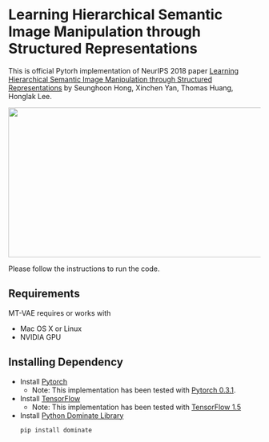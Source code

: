 # Learning Hierarchical Semantic Image Manipulation through Structured Representations

This is official Pytorh implementation of NeurIPS 2018 paper [Learning Hierarchical Semantic Image Manipulation through Structured Representations](https://arxiv.org/abs/1808.07535) by Seunghoon Hong, Xinchen Yan, Thomas Huang, Honglak Lee.

<img src="https://aa501f67-a-62cb3a1a-s-sites.googlegroups.com/site/hierarchicalimagemanipulation/home/Figure_intro_horizontal.png" width="800px" height="300px"/>

Please follow the instructions to run the code.

## Requirements
MT-VAE requires or works with
* Mac OS X or Linux
* NVIDIA GPU

## Installing Dependency
* Install [Pytorch](https://pytorch.org/)
  * Note: This implementation has been tested with [Pytorch 0.3.1](https://pytorch.org/get-started/previous-versions/).
* Install [TensorFlow](https://www.tensorflow.org/)
  * Note: This implementation has been tested with [TensorFlow 1.5](https://www.tensorflow.org/versions)
* Install [Python Dominate Library](https://pypi.org/project/dominate/)
  ```
  pip install dominate
  ```

